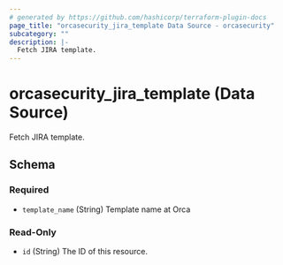```yaml
---
# generated by https://github.com/hashicorp/terraform-plugin-docs
page_title: "orcasecurity_jira_template Data Source - orcasecurity"
subcategory: ""
description: |-
  Fetch JIRA template.
---
```


# orcasecurity_jira_template (Data Source)

Fetch JIRA template.



<!-- schema generated by tfplugindocs -->
## Schema

### Required

- `template_name` (String) Template name at Orca

### Read-Only

- `id` (String) The ID of this resource.


